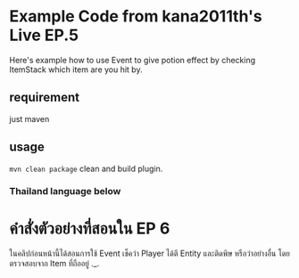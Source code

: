 # Example Code from kana2011th's Live EP.5

Here's example how to use Event to give potion effect by checking ItemStack which item are you hit by.

## requirement

just maven

## usage

`mvn clean package` clean and build plugin.

### Thailand language below

# คำสั่งตัวอย่างที่สอนใน EP 6

ในคลิปก่อนหน้านี้ได้สอนการใช้ Event เช็คว่า Player ได้ตี Entity และติดพิษ หรือว่าอย่างอื่น โดยตรวจสอบจาก Item ที่ถืออยู่ ._.
